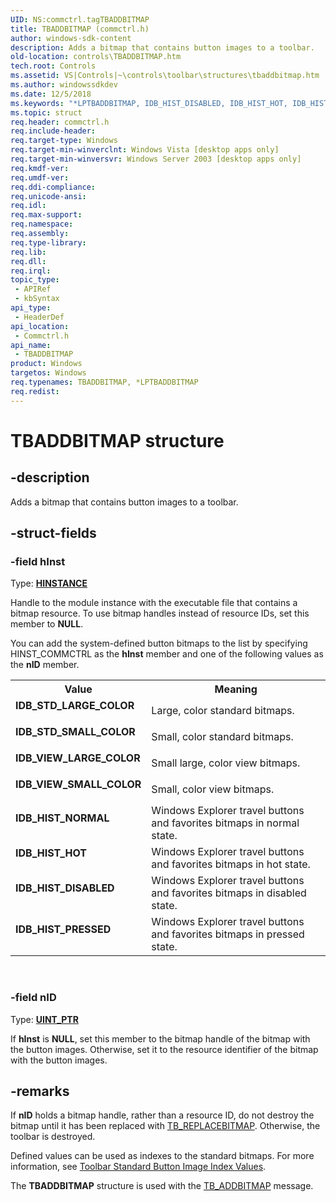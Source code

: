 ```yaml
---
UID: NS:commctrl.tagTBADDBITMAP
title: TBADDBITMAP (commctrl.h)
author: windows-sdk-content
description: Adds a bitmap that contains button images to a toolbar.
old-location: controls\TBADDBITMAP.htm
tech.root: Controls
ms.assetid: VS|Controls|~\controls\toolbar\structures\tbaddbitmap.htm
ms.author: windowssdkdev
ms.date: 12/5/2018
ms.keywords: "*LPTBADDBITMAP, IDB_HIST_DISABLED, IDB_HIST_HOT, IDB_HIST_NORMAL, IDB_HIST_PRESSED, IDB_STD_LARGE_COLOR, IDB_STD_SMALL_COLOR, IDB_VIEW_LARGE_COLOR, IDB_VIEW_SMALL_COLOR, LPTBADDBITMAP, LPTBADDBITMAP structure pointer [Windows Controls], TBADDBITMAP, TBADDBITMAP structure [Windows Controls], _win32_TBADDBITMAP, _win32_TBADDBITMAP_cpp, commctrl/LPTBADDBITMAP, commctrl/TBADDBITMAP, controls.TBADDBITMAP, controls._win32_TBADDBITMAP"
ms.topic: struct
req.header: commctrl.h
req.include-header: 
req.target-type: Windows
req.target-min-winverclnt: Windows Vista [desktop apps only]
req.target-min-winversvr: Windows Server 2003 [desktop apps only]
req.kmdf-ver: 
req.umdf-ver: 
req.ddi-compliance: 
req.unicode-ansi: 
req.idl: 
req.max-support: 
req.namespace: 
req.assembly: 
req.type-library: 
req.lib: 
req.dll: 
req.irql: 
topic_type:
 - APIRef
 - kbSyntax
api_type:
 - HeaderDef
api_location:
 - Commctrl.h
api_name:
 - TBADDBITMAP
product: Windows
targetos: Windows
req.typenames: TBADDBITMAP, *LPTBADDBITMAP
req.redist: 
---
```


# TBADDBITMAP structure


## -description


Adds a bitmap that contains button images to a toolbar.


## -struct-fields




### -field hInst

Type: <b><a href="https://msdn.microsoft.com/4553cafc-450e-4493-a4d4-cb6e2f274d46">HINSTANCE</a></b>

Handle to the module instance with the executable file that contains a bitmap resource. To use bitmap handles instead of resource IDs, set this member to <b>NULL</b>. 

You can add the system-defined button bitmaps to the list by specifying HINST_COMMCTRL as the <b>hInst</b> member and one of the following values as the <b>nID</b> member.

<table>
<tr>
<th>Value</th>
<th>Meaning</th>
</tr>
<tr>
<td width="40%"><a id="IDB_STD_LARGE_COLOR"></a><a id="idb_std_large_color"></a><dl>
<dt><b>IDB_STD_LARGE_COLOR</b></dt>
</dl>
</td>
<td width="60%">
Large, color standard bitmaps.

</td>
</tr>
<tr>
<td width="40%"><a id="IDB_STD_SMALL_COLOR"></a><a id="idb_std_small_color"></a><dl>
<dt><b>IDB_STD_SMALL_COLOR</b></dt>
</dl>
</td>
<td width="60%">
Small, color standard bitmaps.

</td>
</tr>
<tr>
<td width="40%"><a id="IDB_VIEW_LARGE_COLOR"></a><a id="idb_view_large_color"></a><dl>
<dt><b>IDB_VIEW_LARGE_COLOR</b></dt>
</dl>
</td>
<td width="60%">
Small large, color view bitmaps.

</td>
</tr>
<tr>
<td width="40%"><a id="IDB_VIEW_SMALL_COLOR"></a><a id="idb_view_small_color"></a><dl>
<dt><b>IDB_VIEW_SMALL_COLOR</b></dt>
</dl>
</td>
<td width="60%">
Small, color view bitmaps.

</td>
</tr>
<tr>
<td width="40%"><a id="IDB_HIST_NORMAL"></a><a id="idb_hist_normal"></a><dl>
<dt><b>IDB_HIST_NORMAL</b></dt>
</dl>
</td>
<td width="60%">
Windows Explorer travel buttons and favorites bitmaps in normal state.

</td>
</tr>
<tr>
<td width="40%"><a id="IDB_HIST_HOT"></a><a id="idb_hist_hot"></a><dl>
<dt><b>IDB_HIST_HOT</b></dt>
</dl>
</td>
<td width="60%">
Windows Explorer travel buttons and favorites bitmaps in hot state.

</td>
</tr>
<tr>
<td width="40%"><a id="IDB_HIST_DISABLED"></a><a id="idb_hist_disabled"></a><dl>
<dt><b>IDB_HIST_DISABLED</b></dt>
</dl>
</td>
<td width="60%">
Windows Explorer travel buttons and favorites bitmaps in disabled state.

</td>
</tr>
<tr>
<td width="40%"><a id="IDB_HIST_PRESSED"></a><a id="idb_hist_pressed"></a><dl>
<dt><b>IDB_HIST_PRESSED</b></dt>
</dl>
</td>
<td width="60%">
Windows Explorer travel buttons and favorites bitmaps in pressed state.

</td>
</tr>
</table>
 


### -field nID

Type: <b><a href="https://msdn.microsoft.com/4553cafc-450e-4493-a4d4-cb6e2f274d46">UINT_PTR</a></b>

If 
					<b>hInst</b> is <b>NULL</b>, set this member to the bitmap handle of the bitmap with the button images. Otherwise, set it to the resource identifier of the bitmap with the button images. 


## -remarks



If 
				<b>nID</b> holds a bitmap handle, rather than a resource ID, do not destroy the bitmap until it has been replaced with <a href="https://msdn.microsoft.com/en-us/library/Bb787391(v=VS.85).aspx">TB_REPLACEBITMAP</a>. Otherwise, the toolbar is destroyed.

Defined values can be used as indexes to the standard bitmaps. For more information, see <a href="https://msdn.microsoft.com/en-us/library/Bb760433(v=VS.85).aspx">Toolbar Standard Button Image Index Values</a>.

The <b>TBADDBITMAP</b> structure is used with the <a href="https://msdn.microsoft.com/en-us/library/Bb787289(v=VS.85).aspx">TB_ADDBITMAP</a> message.



